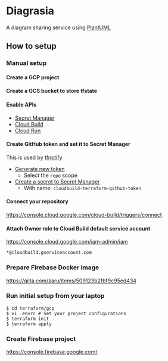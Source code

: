 # Diagrasia

A diagram sharing service using [PlantUML](https://plantuml.com/)

## How to setup

### Manual setup

#### Create a GCP project

#### Create a GCS bucket to store tfstate

#### Enable APIs

* [Secret Manager](https://console.cloud.google.com/security/secret-manager)
* [Cloud Build](https://console.cloud.google.com/marketplace/product/google/cloudbuild.googleapis.com)
* [Cloud Run](https://console.developers.google.com/apis/library/run.googleapis.com)

#### Create GitHub token and set it to Secret Manager

This is used by [tfnotify](https://github.com/mercari/tfnotify)

* [Generate new token](https://github.com/settings/tokens)
  * Select the `repo` scope
* [Create a secret to Secret Manager](https://console.cloud.google.com/security/secret-manager)
  * With name: `cloudbuild-terraform-github-token`

#### Connect your repository

https://console.cloud.google.com/cloud-build/triggers/connect

#### Attach Owner role to Cloud Build default service account

https://console.cloud.google.com/iam-admin/iam

`*@cloudbuild.gserviceaccount.com`

### Prepare Firebase Docker image

https://qiita.com/zaru/items/509123b2fbf9c95ed434

### Run initial setup from your laptop

```
$ cd terraform/gcp
$ vi .envrc # Set your project configurations
$ terraform init
$ terraform apply
```

### Create Firebase project

https://console.firebase.google.com/
